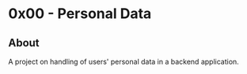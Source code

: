 # 0x00 - Personal Data

## About

A project on handling of users' personal data in a backend application.
